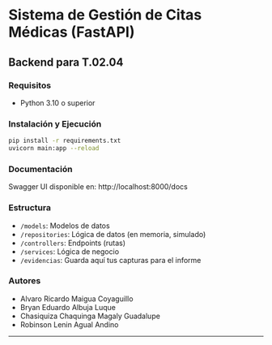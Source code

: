 # Sistema de Gestión de Citas Médicas (FastAPI)

## Backend para T.02.04

### Requisitos

- Python 3.10 o superior

### Instalación y Ejecución

```bash
pip install -r requirements.txt
uvicorn main:app --reload
```

### Documentación

Swagger UI disponible en: http://localhost:8000/docs

### Estructura

- `/models`: Modelos de datos
- `/repositories`: Lógica de datos (en memoria, simulado)
- `/controllers`: Endpoints (rutas)
- `/services`: Lógica de negocio
- `/evidencias`: Guarda aquí tus capturas para el informe

### Autores
- Alvaro Ricardo Maigua Coyaguillo
- Bryan Eduardo Albuja Luque  
- Chasiquiza Chaquinga Magaly Guadalupe 
- Robinson Lenin Agual Andino 
---
